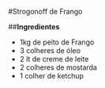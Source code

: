#Strogonoff de Frango

##**Ingredientes**

  - 1kg de peito de Frango
  - 3 colheres de óleo
  - 2 lt de creme de leite
  - 2 colheres de mostarda
  - 1 colher de ketchup
     

